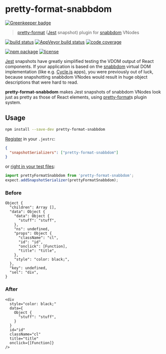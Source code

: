 # pretty-format-snabbdom

[![Greenkeeper badge](https://badges.greenkeeper.io/jeysal/pretty-format-snabbdom.svg)](https://greenkeeper.io/)

> [pretty-format](https://github.com/facebook/jest/tree/master/packages/pretty-format)
([Jest](https://facebook.github.io/jest/) snapshot) plugin for
[snabbdom](https://github.com/snabbdom/snabbdom) VNodes

[![build status](https://img.shields.io/travis/jeysal/pretty-format-snabbdom/master.svg?style=flat-square)](https://travis-ci.org/jeysal/pretty-format-snabbdom)
[![AppVeyor build status](https://img.shields.io/appveyor/ci/jeysal/pretty-format-snabbdom/master.svg?style=flat-square&label=windows+build)](https://ci.appveyor.com/project/jeysal/pretty-format-snabbdom)
[![code coverage](https://img.shields.io/codecov/c/github/jeysal/pretty-format-snabbdom/master.svg?style=flat-square)](https://codecov.io/gh/jeysal/pretty-format-snabbdom)

[![npm package](https://img.shields.io/npm/v/pretty-format-snabbdom.svg?style=flat-square)](https://www.npmjs.com/package/pretty-format-snabbdom)
[![license](https://img.shields.io/github/license/jeysal/pretty-format-snabbdom.svg?style=flat-square)](https://github.com/jeysal/pretty-format-snabbdom/blob/master/LICENSE)

[Jest](https://facebook.github.io/jest/) snapshots have greatly simplified
testing the VDOM output of React components.
If your application is based on the [snabbdom](https://github.com/snabbdom/snabbdom)
virtual DOM implementation (like e.g. [Cycle.js](https://github.com/cyclejs/cyclejs) apps),
you were previously out of luck, because snapshotting snabbdom VNodes
would result in huge object descriptions that were hard to read.

**pretty-format-snabbdom** makes Jest snapshots of snabbdom VNodes look
just as pretty as those of React elements,
using [pretty-format](https://github.com/facebook/jest/tree/master/packages/pretty-format)s plugin system.

## Usage

```bash
npm install --save-dev pretty-format-snabbdom
```

[Register](https://facebook.github.io/jest/docs/en/configuration.html#snapshotserializers-array-string) in your `.jestrc`:
```json
{
  "snapshotSerializers": ["pretty-format-snabbdom"]
}
```

or [right in your test files](https://facebook.github.io/jest/docs/en/expect.html#expectaddsnapshotserializerserializer):
```javascript
import prettyFormatSnabbdom from 'pretty-format-snabbdom';
expect.addSnapshotSerializer(prettyFormatSnabbdom);
```

### Before

```
Object {
  "children": Array [],
  "data": Object {
    "data": Object {
      "stuff": "stuff",
    },
    "ns": undefined,
    "props": Object {
      "className": "cl",
      "id": "id",
      "onclick": [Function],
      "title": "title",
    },
    "style": "color: black;",
  },
  "key": undefined,
  "sel": "div",
}
```

### After

```
<div
  style="color: black;"
  data={
    Object {
      "stuff": "stuff",
    }
  }
  id="id"
  className="cl"
  title="title"
  onclick={[Function]}
/>
```
